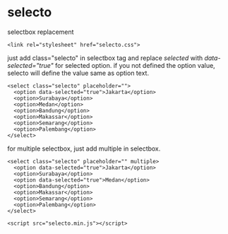 # selecto
selectbox replacement

```
<link rel="stylesheet" href="selecto.css">
```

just add class="selecto" in selectbox tag and replace *selected* with *data-selected="true"* for selected option. if you not defined the option value, selecto will define the value same as option text.

```
<select class="selecto" placeholder="">
  <option data-selected="true">Jakarta</option>
  <option>Surabaya</option>
  <option>Medan</option>
  <option>Bandung</option>
  <option>Makassar</option>
  <option>Semarang</option>
  <option>Palembang</option>
</select>
```

for multiple selectbox, just add multiple in selectbox.

```
<select class="selecto" placeholder="" multiple>
  <option data-selected="true">Jakarta</option>
  <option>Surabaya</option>
  <option data-selected="true">Medan</option>
  <option>Bandung</option>
  <option>Makassar</option>
  <option>Semarang</option>
  <option>Palembang</option>
</select>
```

```
<script src="selecto.min.js"></script>
```

